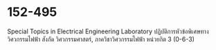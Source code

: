 # 152-495

Special Topics in Electrical Engineering Laboratory
ปฏิบัติการหัวข้อพิเศษทางวิศวกรรมไฟฟ้า
สังกัด	วิศวกรรมศาสตร์, ภาควิชาวิศวกรรมไฟฟ้า
หน่วยกิต	3 (0-6-3)